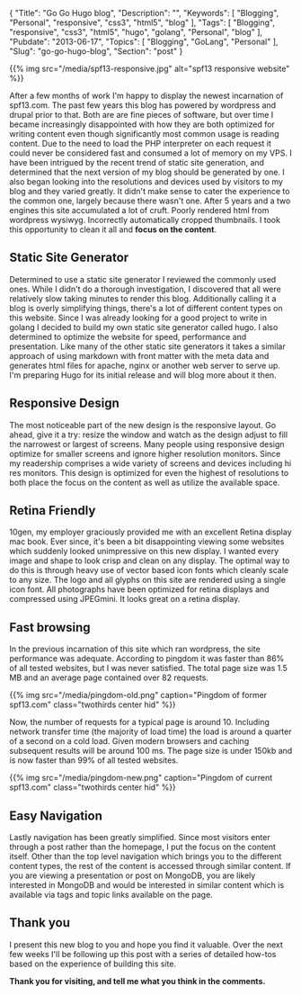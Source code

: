 {
	"Title": "Go Go Hugo blog",
	"Description": "",
	"Keywords": [
		"Blogging",
		"Personal",
        "responsive",
        "css3",
        "html5",
		"blog"
    ],
	"Tags": [
		"Blogging",
        "responsive",
        "css3",
        "html5",
        "hugo",
        "golang",
		"Personal",
		"blog"
    ],
	"Pubdate": "2013-06-17",
	"Topics": [
		"Blogging",
        "GoLang",
		"Personal"
	],
	"Slug": "go-go-hugo-blog",
	"Section": "post"
}

{{% img src="/media/spf13-responsive.jpg" alt="spf13 responsive website" %}}

After a few months of work I'm happy to display the newest incarnation of spf13.com.
The past few years this blog has powered by wordpress and drupal prior to that. Both are 
are fine pieces of software, but over time I became increasingly disappointed with 
how they are both optimized for writing content even though significantly most common
usage is reading content. Due to the need to load the PHP interpreter on each request
it could never be considered fast and consumed a lot of memory on my VPS.
I have been intrigued by the recent trend of static site generation, and 
determined that the next version of my blog should be generated by one. I also 
began looking into the resolutions and devices used by visitors to my blog 
and they varied greatly. It didn't make sense to cater the experience to the 
common one, largely because there wasn't one. After 5 years and a two engines
this site accumulated a lot of cruft. Poorly rendered html from wordpress wysiwyg.
Incorrectly automatically cropped thumbnails. I took this opportunity to clean it 
all and **focus on the content**.


## Static Site Generator

Determined to use a static site generator I reviewed the commonly used ones. While
I didn't do a thorough investigation, I discovered that all were relatively slow
taking minutes to render this blog. Additionally calling it a blog is overly 
simplifying things, there's a lot of different content types on this website. 
Since I was already looking for a good project to write in golang I decided to build
my own static site generator called hugo. I also determined to 
optimize the website for speed, performance and presentation. Like many 
of the other static site generators it takes a similar approach of 
using markdown with front matter with the meta data and generates html files for 
apache, nginx or another web server to serve up. I'm preparing Hugo for its initial 
release and will blog more about it then.

## Responsive Design

The most noticeable part of the new design is the responsive layout. Go ahead, give it a
try: resize the window and watch as the design adjust to fill the narrowest or largest of
screens. Many people using responsive design optimize for smaller screens and ignore 
higher resolution monitors. Since my readership comprises a wide variety of screens and devices
including hi res monitors. This design is optimized for even the highest of resolutions 
to both place the focus on the content as well as utilize the available space.

## Retina Friendly

10gen, my employer graciously provided me with an excellent Retina display mac book.
Ever since, it's been a bit disappointing viewing some websites which suddenly
looked unimpressive on this new display. I wanted every image and shape to look 
crisp and clean on any display. The optimal way to do this is through heavy use of
vector based icon fonts which cleanly scale to any size. The logo and all glyphs
on this site are rendered using a single icon font.  All photographs have been 
optimized for retina displays and compressed using JPEGmini. It looks great on 
a retina display.


## Fast browsing

In the previous incarnation of this site which ran wordpress, the site performance was 
adequate. According to pingdom it was faster than 86% of all tested websites, but I was 
never satisfied. The total page size was 1.5 MB and an average page contained over 82 requests.

{{% img src="/media/pingdom-old.png" caption="Pingdom of former spf13.com" class="twothirds center hid" %}}


Now, the number of requests for a typical page is around 10. Including network transfer time 
(the majority of load time) the load is around a quarter of a second on a cold load. Given 
modern browsers and caching subsequent results will be around 100 ms. The page size is under 
150kb and is now faster than 99% of all tested websites.

{{% img src="/media/pingdom-new.png" caption="Pingdom of current spf13.com" class="twothirds center hid" %}}

## Easy Navigation

Lastly navigation has been greatly simplified. Since most visitors enter through a post 
rather than the homepage, I put the focus on the content itself. Other than the top level
navigation which brings you to the different content types, the rest of the content is 
accessed through similar content. If you are viewing a presentation or post on MongoDB, 
you are likely interested in MongoDB and would be interested in similar content which 
is available via tags and topic links available on the page.

## Thank you
I present this new blog to you and hope you find it valuable. Over the next
few weeks I'll be following up this post with a series of detailed how-tos based
on the experience of building this site.

**Thank you for visiting, and tell me what you think in the comments.**
